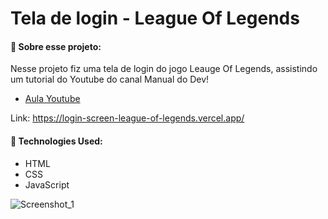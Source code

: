 # Tela de login - League Of Legends

#### 🔹 Sobre esse projeto:

Nesse projeto fiz uma tela de login do jogo Leauge Of Legends, assistindo um tutorial do Youtube do canal Manual do Dev!

- [Aula Youtube](https://www.youtube.com/watch?v=tyVvNj-UvxM&t=3s)

Link: https://login-screen-league-of-legends.vercel.app/

#### 🔹 Technologies Used:
- HTML
- CSS
- JavaScript
 
![Screenshot_1](https://user-images.githubusercontent.com/101739492/175623541-11e1d31c-97d3-443a-9372-1fc3aeb93973.png)
